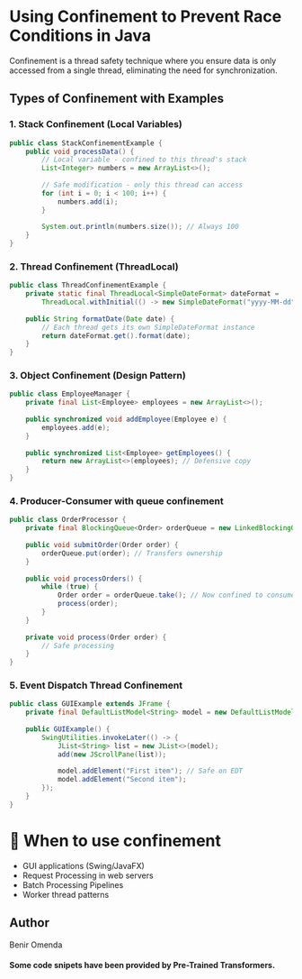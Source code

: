 # Using Confinement to Prevent Race Conditions in Java

Confinement is a thread safety technique where you ensure data is only accessed from a single thread, eliminating the need for synchronization.

## Types of Confinement with Examples

### 1. Stack Confinement (Local Variables)
```java
public class StackConfinementExample {
    public void processData() {
        // Local variable - confined to this thread's stack
        List<Integer> numbers = new ArrayList<>();
        
        // Safe modification - only this thread can access
        for (int i = 0; i < 100; i++) {
            numbers.add(i);
        }
        
        System.out.println(numbers.size()); // Always 100
    }
}
```
### 2. Thread Confinement (ThreadLocal) 
```java
public class ThreadConfinementExample {
    private static final ThreadLocal<SimpleDateFormat> dateFormat =
        ThreadLocal.withInitial(() -> new SimpleDateFormat("yyyy-MM-dd"));
    
    public String formatDate(Date date) {
        // Each thread gets its own SimpleDateFormat instance
        return dateFormat.get().format(date);
    }
}
```
### 3. Object Confinement (Design Pattern)
```java
public class EmployeeManager {
    private final List<Employee> employees = new ArrayList<>();
    
    public synchronized void addEmployee(Employee e) {
        employees.add(e);
    }
    
    public synchronized List<Employee> getEmployees() {
        return new ArrayList<>(employees); // Defensive copy
    }
}
```
### 4. Producer-Consumer with queue confinement
```java
public class OrderProcessor {
    private final BlockingQueue<Order> orderQueue = new LinkedBlockingQueue<>();
    
    public void submitOrder(Order order) {
        orderQueue.put(order); // Transfers ownership
    }
    
    public void processOrders() {
        while (true) {
            Order order = orderQueue.take(); // Now confined to consumer
            process(order);
        }
    }
    
    private void process(Order order) {
        // Safe processing
    }
}
```
### 5. Event Dispatch Thread Confinement
```java
public class GUIExample extends JFrame {
    private final DefaultListModel<String> model = new DefaultListModel<>();
    
    public GUIExample() {
        SwingUtilities.invokeLater(() -> {
            JList<String> list = new JList<>(model);
            add(new JScrollPane(list));
            
            model.addElement("First item"); // Safe on EDT
            model.addElement("Second item");
        });
    }
}
```
# 🥅 When to use confinement
- GUI applications (Swing/JavaFX)
- Request Processing in web servers
- Batch Processing Pipelines
- Worker thread patterns

## Author
Benir Omenda

#### Some code snipets have been provided by Pre-Trained Transformers.

